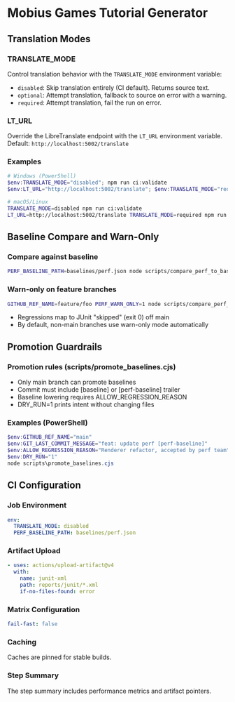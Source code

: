 # Mobius Games Tutorial Generator

## Translation Modes

### TRANSLATE_MODE
Control translation behavior with the `TRANSLATE_MODE` environment variable:

- `disabled`: Skip translation entirely (CI default). Returns source text.
- `optional`: Attempt translation, fallback to source on error with a warning.
- `required`: Attempt translation, fail the run on error.

### LT_URL
Override the LibreTranslate endpoint with the `LT_URL` environment variable. Default: `http://localhost:5002/translate`

### Examples
```powershell
# Windows (PowerShell)
$env:TRANSLATE_MODE="disabled"; npm run ci:validate
$env:LT_URL="http://localhost:5002/translate"; $env:TRANSLATE_MODE="required"; npm run generate
```

```bash
# macOS/Linux
TRANSLATE_MODE=disabled npm run ci:validate
LT_URL=http://localhost:5002/translate TRANSLATE_MODE=required npm run generate
```

## Baseline Compare and Warn-Only

### Compare against baseline
```bash
PERF_BASELINE_PATH=baselines/perf.json node scripts/compare_perf_to_baseline.cjs
```

### Warn-only on feature branches
```bash
GITHUB_REF_NAME=feature/foo PERF_WARN_ONLY=1 node scripts/compare_perf_to_baseline.cjs
```
- Regressions map to JUnit "skipped" (exit 0) off main
- By default, non-main branches use warn-only mode automatically

## Promotion Guardrails

### Promotion rules (scripts/promote_baselines.cjs)
- Only main branch can promote baselines
- Commit must include [baseline] or [perf-baseline] trailer
- Baseline lowering requires ALLOW_REGRESSION_REASON
- DRY_RUN=1 prints intent without changing files

### Examples (PowerShell)
```powershell
$env:GITHUB_REF_NAME="main"
$env:GIT_LAST_COMMIT_MESSAGE="feat: update perf [perf-baseline]"
$env:ALLOW_REGRESSION_REASON="Renderer refactor, accepted by perf team"
$env:DRY_RUN="1"
node scripts\promote_baselines.cjs
```

## CI Configuration

### Job Environment
```yaml
env:
  TRANSLATE_MODE: disabled
  PERF_BASELINE_PATH: baselines/perf.json
```

### Artifact Upload
```yaml
- uses: actions/upload-artifact@v4
  with:
    name: junit-xml
    path: reports/junit/*.xml
    if-no-files-found: error
```

### Matrix Configuration
```yaml
fail-fast: false
```

### Caching
Caches are pinned for stable builds.

### Step Summary
The step summary includes performance metrics and artifact pointers.